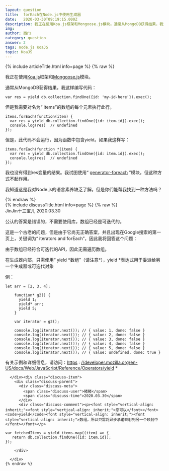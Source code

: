 ```yaml
---
layout: question
title:  forEach在Node.js中使用生成器
date:   2020-03-30T09:19:15.000Z
description: 我正在使用Koa.js框架和Mongoose.js模块。通常从MongoDB获得结果，我这样编写代码：var res = yield db.col...
img: 
author: 西门
category: question
answer: 2
tags: node.js KoaJS
topic: KoaJS
---
```

<div class="article-root">
  <div class="article">
    {% include articleTitle.html info=page %}
    {% raw %}
    <div class="article-content"><p><font style="vertical-align: inherit;"><font style="vertical-align: inherit;">我正在使用</font></font><a href="http://koajs.com"><font style="vertical-align: inherit;"><font style="vertical-align: inherit;">Koa.js</font></font></a><font style="vertical-align: inherit;"><font style="vertical-align: inherit;">框架和</font></font><a href="http://mongoosejs.com/"><font style="vertical-align: inherit;"><font style="vertical-align: inherit;">Mongoose.js</font></font></a><font style="vertical-align: inherit;"><font style="vertical-align: inherit;">模块。</font></font></p>

<p><font style="vertical-align: inherit;"><font style="vertical-align: inherit;">通常从MongoDB获得结果，我这样编写代码：</font></font></p>

<pre><code>var res = yield db.collection.findOne({id: 'my-id-here'}).exec();
</code></pre>

<p><font style="vertical-align: inherit;"><font style="vertical-align: inherit;">但是我需要对名为“ items”的数组的每个元素执行此行。</font></font></p>

<pre><code>items.forEach(function(item) {<font></font>
  var res = yield db.collection.findOne({id: item.id}).exec();<font></font>
  console.log(res)  // undefined<font></font>
});<font></font>
</code></pre>

<p><font style="vertical-align: inherit;"><font style="vertical-align: inherit;">但是，此代码不会运行，因为函数中包含yield。</font><font style="vertical-align: inherit;">如果我这样写：</font></font></p>

<pre><code>items.forEach(function *(item) {<font></font>
  var res = yield db.collection.findOne({id: item.id}).exec();<font></font>
  console.log(res)  // undefined<font></font>
});<font></font>
</code></pre>

<p><font style="vertical-align: inherit;"><font style="vertical-align: inherit;">我也没有得到res变量的结果。</font><font style="vertical-align: inherit;">我试图使用“ </font></font><a href="https://www.npmjs.org/package/generator-foreach"><font style="vertical-align: inherit;"><font style="vertical-align: inherit;">generator-foreach</font></font></a><font style="vertical-align: inherit;"><font style="vertical-align: inherit;"> ”模块，但这种方式不起作用。</font></font></p>

<p><font style="vertical-align: inherit;"><font style="vertical-align: inherit;">我知道这是我对Node.js的语言素养缺乏了解。</font><font style="vertical-align: inherit;">但是你们能帮我找到一种方法吗？</font></font></p></div>
    {% endraw %}
  </div>

  <div class="discuss-wrapper">
    {% include discussTitle.html info=page %}
    {% raw %}
    <div class="discuss-item">
        <div class="discuss-parent">
          <div class="discuss-meta">
            <span class="discuss-user">JinJin十三宝儿</span>
            <span class="discuss-time">2020.03.30</span>
          </div>
          <div class="discuss-comment"><p><font style="vertical-align: inherit;"><font style="vertical-align: inherit;">公认的答案是错误的，不需要使用库，数组已经是可迭代的。</font></font></p>

<p><font style="vertical-align: inherit;"><font style="vertical-align: inherit;">这是一个古老的问题，但是由于它尚无正确答案，并且出现在Google搜索的第一页上，关键词为“ iterators and forEach”，因此我将回答这个问题：</font></font></p>

<p><font style="vertical-align: inherit;"><font style="vertical-align: inherit;">由于数组已经符合可迭代的API，因此无需遍历数组。</font></font></p>

<p><font style="vertical-align: inherit;"><font style="vertical-align: inherit;">在生成器内部，只需使用“ yield *数组”（请注意*），yield *表达式用于委派给另一个生成器或可迭代对象</font></font></p>

<p><font style="vertical-align: inherit;"><font style="vertical-align: inherit;">例：</font></font></p>

<pre><code>let arr = [2, 3, 4];<font></font>
<font></font>
    function* g2() { <font></font>
      yield 1;<font></font>
      yield* arr;<font></font>
      yield 5;<font></font>
    }<font></font>
<font></font>
    var iterator = g2();<font></font>
<font></font>
    console.log(iterator.next()); // { value: 1, done: false }<font></font>
    console.log(iterator.next()); // { value: 2, done: false }<font></font>
    console.log(iterator.next()); // { value: 3, done: false }<font></font>
    console.log(iterator.next()); // { value: 4, done: false }<font></font>
    console.log(iterator.next()); // { value: 5, done: false }<font></font>
    console.log(iterator.next()); // { value: undefined, done: true }<font></font>
</code></pre>

<p><font style="vertical-align: inherit;"><font style="vertical-align: inherit;">有关示例和详细信息，请访问：</font></font><a href="https://developer.mozilla.org/en-US/docs/Web/JavaScript/Reference/Operators/yield" rel="noreferrer"><font style="vertical-align: inherit;"><font style="vertical-align: inherit;">https</font></font></a><font style="vertical-align: inherit;"><font style="vertical-align: inherit;"> :
 </font><a href="https://developer.mozilla.org/en-US/docs/Web/JavaScript/Reference/Operators/yield" rel="noreferrer"><font style="vertical-align: inherit;">//developer.mozilla.org/en-US/docs/Web/JavaScript/Reference/Operators/yield</font></a><font style="vertical-align: inherit;"> *</font></font></p></div>
        </div>
        
      </div><div class="discuss-item">
        <div class="discuss-parent">
          <div class="discuss-meta">
            <span class="discuss-user">猪猪</span>
            <span class="discuss-time">2020.03.30</span>
          </div>
          <div class="discuss-comment"><p><font style="vertical-align: inherit;"><font style="vertical-align: inherit;">您可以</font></font><code>yield</code><font style="vertical-align: inherit;"><font style="vertical-align: inherit;">数组，所以只需将异步承诺映射到另一个映射中</font></font></p>

<pre><code>var fetchedItems = yield items.map((item) =&gt; {<font></font>
   return db.collection.findOne({id: item.id});<font></font>
});<font></font>
</code></pre></div>
        </div>
        
      </div>
    {% endraw %}
  </div>
<div>
